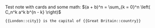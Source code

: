 Test note with cards and some math: $(a + b)^n = \sum_{k = 0}^n \left( C_n^k a^k b^{n - k} \right)$

```card
{{London::city}} is the capital of {{Great Britain::country}}
```
